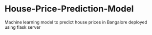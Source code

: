 # House-Price-Prediction-Model
Machine learning model to predict house prices in Bangalore  deployed using flask server

